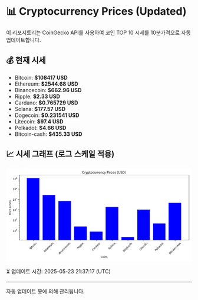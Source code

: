 
# 📊 Cryptocurrency Prices (Updated)

이 리포지토리는 CoinGecko API를 사용하여 코인 TOP 10 시세를 10분가격으로 자동 업데이트합니다.

## 💰 현재 시세
- Bitcoin: **$108417 USD**
- Ethereum: **$2544.68 USD**
- Binancecoin: **$662.96 USD**
- Ripple: **$2.33 USD**
- Cardano: **$0.765729 USD**
- Solana: **$177.57 USD**
- Dogecoin: **$0.231541 USD**
- Litecoin: **$97.4 USD**
- Polkadot: **$4.66 USD**
- Bitcoin-cash: **$435.33 USD**

## 📈 시세 그래프 (로그 스케일 적용)
![Crypto Prices](crypto_prices.png)

⏳ 업데이트 시간: 2025-05-23 21:37:17 (UTC)

---
자동 업데이트 봇에 의해 관리됩니다.
